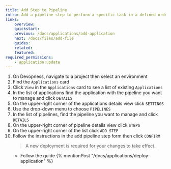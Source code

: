```yaml
---
title: Add Step to Pipeline
intro: Add a pipeline step to perform a specific task in a defined order during the resource deployment process of your pipeline.
links:
    overview:
    quickstart:
    previous: /docs/applications/add-application
    next: /docs/files/add-file
    guides:
    related:
    featured:
required_permissions:
    - application:update
---
```


1. On Devopness, navigate to a project then select an environment
1. Find the `Applications` card
1. Click `View` in the `Applications` card to see a list of existing `Applications`
1. In the list of applications find the application with the pipeline you want to manage and click `DETAILS`
1. On the upper-right corner of the applications details view click `SETTINGS`
1. Use the drop-down menu to choose `PIPELINES`
1. In the list of pipelines, find the pipeline you want to manage and click `DETAILS`
1. On the upper-right corner of pipeline details view click `STEPS`
1. On the upper-right corner of the list click `ADD STEP`
1. Follow the instructions in the add pipeline step form then click `CONFIRM`
    > A new deployment is required for your changes to take effect.
      - Follow the guide {% mentionPost "/docs/applications/deploy-application" %}
